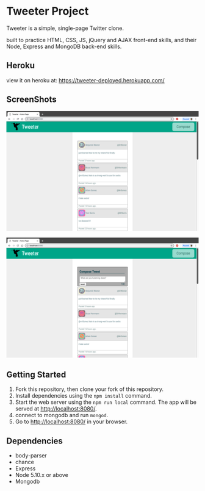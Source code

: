 # Tweeter Project

Tweeter is a simple, single-page Twitter clone.

built to practice HTML, CSS, JS, jQuery and AJAX front-end skills, and their Node, Express and MongoDB back-end skills.
## Heroku
view it on heroku at:
https://tweeter-deployed.herokuapp.com/
## ScreenShots
![`Screen shot of tweets`](https://github.com/kylemcloughlin/tweeter/blob/69008ebb7eac0529dc08e255c7403b51e064118a/Docs/tweets.png?raw=true)

![`Screen shot of tweet compose box`](https://github.com/kylemcloughlin/tweeter/blob/69008ebb7eac0529dc08e255c7403b51e064118a/Docs/ComposeTweets.png?raw=true)
## Getting Started

1. Fork this repository, then clone your fork of this repository.
2. Install dependencies using the `npm install` command.
3. Start the web server using the `npm run local` command. The app will be served at <http://localhost:8080/>.
4. connect to mongodb and run `mongod`.
5. Go to <http://localhost:8080/> in your browser.

## Dependencies
- body-parser
- chance
- Express
- Node 5.10.x or above
- Mongodb
